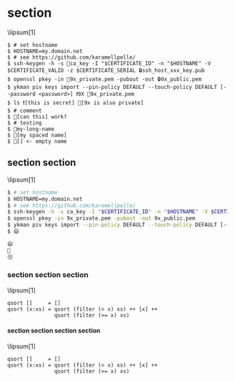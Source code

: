 # section
\lipsum[1]


```shellbox
$ # set hostname
$ HOSTNAME=my.domain.net 
$ # see https://github.com/karamellpelle/ 
$ ssh-keygen -h -s 🔑ca_key -I "$CERTIFICATE_ID" -n "$HOSTNAME" -V $CERTIFICATE_VALID -z $CERTIFICATE_SERIAL 🔒ssh_host_xxx_key.pub
$ openssl pkey -in 🔑9x_private.pem -pubout -out 🔒9x_public.pem
$ ykman piv keys import --pin-policy DEFAULT --touch-policy DEFAULT [--password <password>] ❗9X 🔑9x_private.pem
$ ls ❗[this is secret] 🔑[9x is also private]
$ # comment
$ 🔐[can this] work?
$ # testing
$ 🔑my-long-name
$ 🔑[my spaced name]
$ 🔑[] <- empty name
```


## section section
\lipsum[1]

```sh
$ # set hostname
$ HOSTNAME=my.domain.net 
$ # see https://github.com/karamellpelle/ 
$ ssh-keygen -h -s ca_key -I "$CERTIFICATE_ID" -n "$HOSTNAME" -V $CERTIFICATE_VALID -z $CERTIFICATE_SERIAL ssh_host_xxx_key.pub
$ openssl pkey -in 9x_private.pem -pubout -out 9x_public.pem
$ ykman piv keys import --pin-policy DEFAULT --touch-policy DEFAULT [--password <password>] 9X 9x_private.pem
$ 😄 
```

```default
😄 
🤗
😚
```


### section section section
\lipsum[1]

~~~~ {#mycode .haskell .numberLines startFrom="100"}
qsort []     = []
qsort (x:xs) = qsort (filter (< x) xs) ++ [x] ++
               qsort (filter (>= x) xs)
~~~~~~~~~~~~~~~~~~~~~~~~~~~~~~~~~~~~~~~~~~~~~~~~~


#### section section section section
\lipsum[1]

~~~~ {#mycode1 .haskell .numberLines startFrom="100"}
qsort []     = []
qsort (x:xs) = qsort (filter (< x) xs) ++ [x] ++
               qsort (filter (>= x) xs)
~~~~~~~~~~~~~~~~~~~~~~~~~~~~~~~~~~~~~~~~~~~~~~~~~

